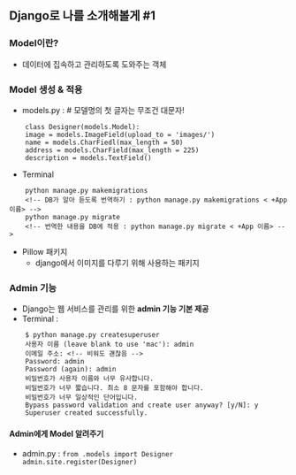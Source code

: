 ## Django로 나를 소개해볼게 #1

### Model이란?
   - 데이터에 집속하고 관리하도록 도와주는 객체

### Model 생성 & 적용
   - models.py : # 모델명의 첫 글자는 무조건 대문자!
```
    class Designer(models.Model):
    image = models.ImageField(upload_to = 'images/')
    name = models.CharFiedl(max_length = 50)
    address = models.CharField(max_length = 225)
    description = models.TextField()
```
   - Terminal
```
    python manage.py makemigrations
    <!-- DB가 알아 듣도록 번역하기 : python manage.py makemigrations < +App 이름> -->
    python manage.py migrate
    <!-- 번역한 내용을 DB에 적용 : python manage.py migrate < +App 이름> -->
```

   - Pillow 패키지
        - django에서 이미지를 다루기 위해 사용하는 패키지

### Admin 기능
   - Django는 웹 서비스를 관리를 위한 **admin 기능 기본 제공**
   - Terminal :
```
    $ python manage.py createsuperuser
    사용자 이름 (leave blank to use 'mac'): admin
    이메일 주소: <!-- 비워도 괜찮음 -->
    Password: admin
    Password (again): admin
    비밀번호가 사용자 이름와 너무 유사합니다.
    비밀번호가 너무 짧습니다. 최소 8 문자를 포함해야 합니다.
    비밀번호가 너무 일상적인 단어입니다.
    Bypass password validation and create user anyway? [y/N]: y
    Superuser created successfully.
```
#### Admin에게 Model 알려주기
   - admin.py :
    ```
    from .models import Designer
    admin.site.register(Designer)
    ```
